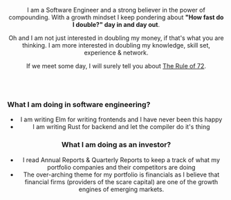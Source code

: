 <p align="center">
  I am a Software Engineer and a strong believer in the power of compounding. With a growth mindset I keep pondering about <b>"How fast do I double?" day in and day out</b>.
</p>
<p align="center">
Oh and I am not just interested in doubling my money, if that's what you are thinking. I am more interested in doubling my knowledge, skill set, experience & network.
</p>
<p align="center">
If we meet some day, I will surely tell you about <a href="https://en.wikipedia.org/wiki/Rule_of_72">The Rule of 72</a>.
</p>
<br align="center"><br>
<h3>What I am doing in software engineering?</h3>
<div align="center">
  <ul>
    <li> I am writing Elm for writing frontends and I have never been this happy </li>
    <li> I am writing Rust for backend and let the compiler do it's thing </li>
  </ul>
</div>

<h3 align="center">What I am doing as an investor?</h3>
<div align="center">
  <ul>
    <li> I read Annual Reports & Quarterly Reports to keep a track of what my portfolio companies and their competitors are doing </li>
    <li> The over-arching theme for my portfolio is financials as I believe that financial firms (providers of the scare capital) are one of the growth engines of emerging markets. </li>
  </ul>
</div>
